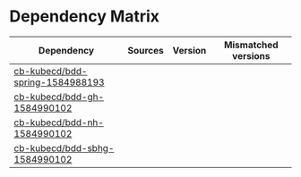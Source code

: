 # Dependency Matrix

Dependency | Sources | Version | Mismatched versions
---------- | ------- | ------- | -------------------
[cb-kubecd/bdd-spring-1584988193](https://github.com/cb-kubecd/bdd-spring-1584988193.git) |  | []() | 
[cb-kubecd/bdd-gh-1584990102](https://github.com/cb-kubecd/bdd-gh-1584990102.git) |  | []() | 
[cb-kubecd/bdd-nh-1584990102](https://github.com/cb-kubecd/bdd-nh-1584990102.git) |  | []() | 
[cb-kubecd/bdd-sbhg-1584990102](https://github.com/cb-kubecd/bdd-sbhg-1584990102.git) |  | []() | 
